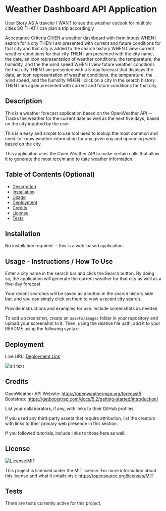 # Weather Dashboard API Application
User Story
AS A traveler
I WANT to see the weather outlook for multiple cities
SO THAT I can plan a trip accordingly

Acceptance Criteria
GIVEN a weather dashboard with form inputs
WHEN I search for a city
THEN I am presented with current and future conditions for that city and that city is added to the search history
WHEN I view current weather conditions for that city
THEN I am presented with the city name, the date, an icon representation of weather conditions, the temperature, the humidity, and the the wind speed
WHEN I view future weather conditions for that city
THEN I am presented with a 5-day forecast that displays the date, an icon representation of weather conditions, the temperature, the wind speed, and the humidity
WHEN I click on a city in the search history
THEN I am again presented with current and future conditions for that city

## Description
This is a weather forecast application based on the OpenWeather API -- Tracks the weather for the current date as well as the next five days, based on the city inputted by the user. 

This is a easy and simple to use tool used to lookup the most common and need-to-know weather information for any given day and upcoming week based on the city.

This applicaiton uses the Open Weather API to make certain calls that allow it to generate the most recent and to date weather information.

## Table of Contents (Optional)

- [Description](#description)
- [Installation](#installation)
- [Usage](#usage)
- [Deployment](#deployment)
- [Credits](#credits)
- [License](#license)
- [Tests](#tests)



## Installation

No installation required -- this is a web-based application.

## Usage - Instructions / How To Use

Enter a city name in the search bar and click the Search button. By doing so, the application will generate the current weather for that city as well as a five-day forecast. 

Your recent searches will be saved as a button in the search history side bar, and you can simply click on them to view a recent city search. 


Provide instructions and examples for use. Include screenshots as needed.

To add a screenshot, create an `assets/images` folder in your repository and upload your screenshot to it. Then, using the relative file path, add it to your README using the following syntax:


## Deployment
Live URL: <a href="deployed link">Deployment Link</a>

<!-- in the parentheses is just the relative path to the screenshot-->
![alt text](assets/images/screenshot.png)

## Credits

OpenWeather API Website: https://openweathermap.org/forecast5
Bootstrap: https://getbootstrap.com/docs/5.2/getting-started/introduction/

List your collaborators, if any, with links to their GitHub profiles.

If you used any third-party assets that require attribution, list the creators with links to their primary web presence in this section.

If you followed tutorials, include links to those here as well.

## License

[![License:MIT](https://img.shields.io/badge/License-MIT-yellow.svg)](https://opensource.org/licenses/MIT)

This project is licensed under the MIT license. For more information about this license and what it entails visit: https://opensource.org/licenses/MIT


## Tests

There are tests currently active for this project.


